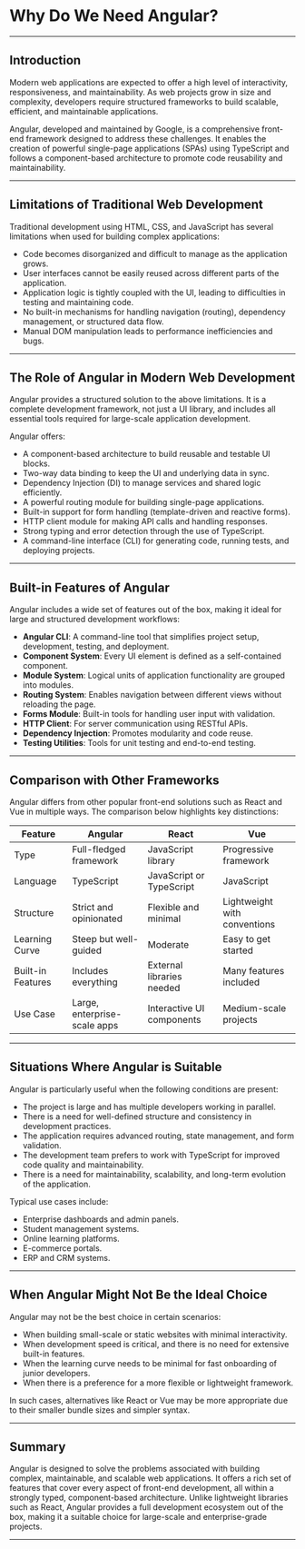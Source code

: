 # **Why Do We Need Angular?**

---

## Introduction

Modern web applications are expected to offer a high level of interactivity, responsiveness, and maintainability. As web projects grow in size and complexity, developers require structured frameworks to build scalable, efficient, and maintainable applications.

Angular, developed and maintained by Google, is a comprehensive front-end framework designed to address these challenges. It enables the creation of powerful single-page applications (SPAs) using TypeScript and follows a component-based architecture to promote code reusability and maintainability.

---

## Limitations of Traditional Web Development

Traditional development using HTML, CSS, and JavaScript has several limitations when used for building complex applications:

- Code becomes disorganized and difficult to manage as the application grows.
- User interfaces cannot be easily reused across different parts of the application.
- Application logic is tightly coupled with the UI, leading to difficulties in testing and maintaining code.
- No built-in mechanisms for handling navigation (routing), dependency management, or structured data flow.
- Manual DOM manipulation leads to performance inefficiencies and bugs.

---

## The Role of Angular in Modern Web Development

Angular provides a structured solution to the above limitations. It is a complete development framework, not just a UI library, and includes all essential tools required for large-scale application development.

Angular offers:

- A component-based architecture to build reusable and testable UI blocks.
- Two-way data binding to keep the UI and underlying data in sync.
- Dependency Injection (DI) to manage services and shared logic efficiently.
- A powerful routing module for building single-page applications.
- Built-in support for form handling (template-driven and reactive forms).
- HTTP client module for making API calls and handling responses.
- Strong typing and error detection through the use of TypeScript.
- A command-line interface (CLI) for generating code, running tests, and deploying projects.

---

## Built-in Features of Angular

Angular includes a wide set of features out of the box, making it ideal for large and structured development workflows:

- **Angular CLI**: A command-line tool that simplifies project setup, development, testing, and deployment.
- **Component System**: Every UI element is defined as a self-contained component.
- **Module System**: Logical units of application functionality are grouped into modules.
- **Routing System**: Enables navigation between different views without reloading the page.
- **Forms Module**: Built-in tools for handling user input with validation.
- **HTTP Client**: For server communication using RESTful APIs.
- **Dependency Injection**: Promotes modularity and code reuse.
- **Testing Utilities**: Tools for unit testing and end-to-end testing.

---

## Comparison with Other Frameworks

Angular differs from other popular front-end solutions such as React and Vue in multiple ways. The comparison below highlights key distinctions:

| Feature                | Angular                         | React                         | Vue                            |
|------------------------|----------------------------------|-------------------------------|--------------------------------|
| Type                  | Full-fledged framework           | JavaScript library            | Progressive framework          |
| Language              | TypeScript                       | JavaScript or TypeScript      | JavaScript                     |
| Structure             | Strict and opinionated           | Flexible and minimal          | Lightweight with conventions   |
| Learning Curve        | Steep but well-guided            | Moderate                      | Easy to get started            |
| Built-in Features     | Includes everything              | External libraries needed     | Many features included         |
| Use Case              | Large, enterprise-scale apps     | Interactive UI components     | Medium-scale projects          |

---

## Situations Where Angular is Suitable

Angular is particularly useful when the following conditions are present:

- The project is large and has multiple developers working in parallel.
- There is a need for well-defined structure and consistency in development practices.
- The application requires advanced routing, state management, and form validation.
- The development team prefers to work with TypeScript for improved code quality and maintainability.
- There is a need for maintainability, scalability, and long-term evolution of the application.

Typical use cases include:

- Enterprise dashboards and admin panels.
- Student management systems.
- Online learning platforms.
- E-commerce portals.
- ERP and CRM systems.

---

## When Angular Might Not Be the Ideal Choice

Angular may not be the best choice in certain scenarios:

- When building small-scale or static websites with minimal interactivity.
- When development speed is critical, and there is no need for extensive built-in features.
- When the learning curve needs to be minimal for fast onboarding of junior developers.
- When there is a preference for a more flexible or lightweight framework.

In such cases, alternatives like React or Vue may be more appropriate due to their smaller bundle sizes and simpler syntax.

---

## Summary

Angular is designed to solve the problems associated with building complex, maintainable, and scalable web applications. It offers a rich set of features that cover every aspect of front-end development, all within a strongly typed, component-based architecture. Unlike lightweight libraries such as React, Angular provides a full development ecosystem out of the box, making it a suitable choice for large-scale and enterprise-grade projects.

---
